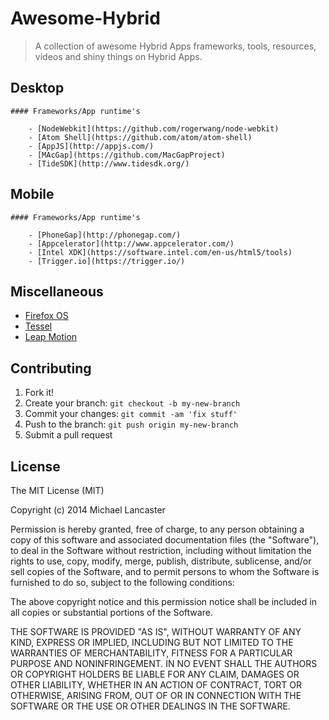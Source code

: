 # Awesome-Hybrid

> A collection of awesome Hybrid Apps frameworks, tools, resources, videos and shiny things on Hybrid Apps.


## Desktop

    #### Frameworks/App runtime's
        
        - [NodeWebkit](https://github.com/rogerwang/node-webkit)
        - [Atom Shell](https://github.com/atom/atom-shell)
        - [AppJS](http://appjs.com/)
        - [MAcGap](https://github.com/MacGapProject)
        - [TideSDK](http://www.tidesdk.org/)


## Mobile

    #### Frameworks/App runtime's
        
        - [PhoneGap](http://phonegap.com/)
        - [Appcelerator](http://www.appcelerator.com/)
        - [Intel XDK](https://software.intel.com/en-us/html5/tools)
        - [Trigger.io](https://trigger.io/)

## Miscellaneous

- [Firefox OS](https://www.mozilla.org/en-US/firefox/os/)
- [Tessel](https://tessel.io/)
- [Leap Motion](https://www.leapmotion.com/)

## Contributing
 
1. Fork it!
2. Create your branch: `git checkout -b my-new-branch`
3. Commit your changes: `git commit -am 'fix stuff'`
4. Push to the branch: `git push origin my-new-branch`
5. Submit a pull request


## License

The MIT License (MIT)

Copyright (c) 2014 Michael Lancaster

Permission is hereby granted, free of charge, to any person obtaining a copy
of this software and associated documentation files (the "Software"), to deal
in the Software without restriction, including without limitation the rights
to use, copy, modify, merge, publish, distribute, sublicense, and/or sell
copies of the Software, and to permit persons to whom the Software is
furnished to do so, subject to the following conditions:

The above copyright notice and this permission notice shall be included in all
copies or substantial portions of the Software.

THE SOFTWARE IS PROVIDED "AS IS", WITHOUT WARRANTY OF ANY KIND, EXPRESS OR
IMPLIED, INCLUDING BUT NOT LIMITED TO THE WARRANTIES OF MERCHANTABILITY,
FITNESS FOR A PARTICULAR PURPOSE AND NONINFRINGEMENT. IN NO EVENT SHALL THE
AUTHORS OR COPYRIGHT HOLDERS BE LIABLE FOR ANY CLAIM, DAMAGES OR OTHER
LIABILITY, WHETHER IN AN ACTION OF CONTRACT, TORT OR OTHERWISE, ARISING FROM,
OUT OF OR IN CONNECTION WITH THE SOFTWARE OR THE USE OR OTHER DEALINGS IN THE
SOFTWARE.
